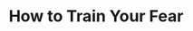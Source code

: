 ---
layout:       post
title:        "How to Train Your Fear"
url:          "/posts/trainyourfear.html"
canonical_url: "/posts/trainyourfear.html"
redirect_to: /posts/trainyourfear.html
---
